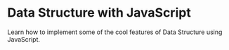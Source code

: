 # Data Structure with JavaScript

Learn how to implement some of the cool features of Data Structure using JavaScript.

